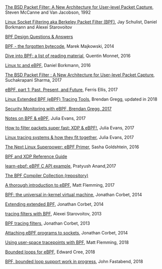 [The BSD Packet Filter: A New Architecture for User-level Packet Capture](http://www.tcpdump.org/papers/bpf-usenix93.pdf), Steven McCanne and Van Jacobson, 1992

[Linux Socket Filtering aka Berkeley Packet Filter (BPF)](https://www.kernel.org/doc/Documentation/networking/filter.txt), Jay Schulist, Daniel Borkmann and Alexei Starovoitov

[BPF Design Questions & Answers](https://www.kernel.org/doc/Documentation/bpf/bpf_design_QA.rst)

[BPF - the forgotten bytecode](https://blog.cloudflare.com/bpf-the-forgotten-bytecode/), Marek Majkowski, 2014

[Dive into BPF: a list of reading material](https://qmonnet.github.io/whirl-offload/2016/09/01/dive-into-bpf/), Quentin Monnet, 2016

[Linux tc and eBPF](https://archive.fosdem.org/2016/schedule/event/ebpf/attachments/slides/1159/export/events/attachments/ebpf/slides/1159/ebpf.pdf), Daniel Borkmann, 2016

[The BSD Packet Filter : A New Architecture for User-level Packet
Capture](http://step.polymtl.ca/~suchakra/PWL-Jun28-MTL.pdf), Suchakrapani Sharma, 2017

[eBPF, part 1: Past, Present, and Future](https://ferrisellis.com/posts/ebpf_past_present_future/), Ferris Ellis, 2017

[Linux Extended BPF (eBPF) Tracing Tools](http://www.brendangregg.com/ebpf.html), Brendan Gregg, updated in 2018

[Security Monitoring with eBPF, Brendan Gregg, 2017](http://www.brendangregg.com/Slides/BSidesSF2017_BPF_security_monitoring.pdf)

[Notes on BPF & eBPF](https://jvns.ca/blog/2017/06/28/notes-on-bpf---ebpf/), Julia Evans, 2017

[How to filter packets super fast: XDP & eBPF!](https://jvns.ca/blog/2017/04/07/xdp-bpf-tutorial/), Julia Evans, 2017

[Linux tracing systems & how they fit together](https://jvns.ca/blog/2017/07/05/linux-tracing-systems/#dtrace-probes), Julia Evans, 2017

[The Next Linux Superpower: eBPF Primer](https://www.usenix.org/sites/default/files/conference/protected-files/srecon16europe_slides_goldshtein_linux.pdf), Sasha Goldshtein, 2016

[BPF and XDP Reference Guide](https://cilium.readthedocs.io/en/latest/bpf/)

[learn-ebpf: eBPF C API example](https://github.com/pratyushanand/learn-bpf), Pratyush Anand,2017

[The BPF Compiler Collection (repository)](https://github.com/iovisor/bcc)

[A thorough introduction to eBPF](https://lwn.net/Articles/740157/), Matt Flemming, 2017

[BPF: the universal in-kernel virtual machine](https://lwn.net/Articles/599755/), Jonathan Corbet, 2014

[Extending extended BPF](https://lwn.net/Articles/603983/), Jonathan Corbet, 2014

[tracing filters with BPF](https://lwn.net/Articles/575444/), Alexei Starovoitov, 2013

[BPF tracing filters](https://lwn.net/Articles/575531/), Jonathan Corbet, 2013

[Attaching eBPF programs to sockets](https://lwn.net/Articles/625224/), Jonathan Corbet, 2014

[Using user-space tracepoints with BPF](https://lwn.net/Articles/753601/), Matt Flemming, 2018

[Bounded loops for eBPF](https://lwn.net/Articles/748032/), Edward Cree, 2018

[BPF, bounded loop support work in progress](https://lwn.net/Articles/756284/), John Fastabend, 2018
